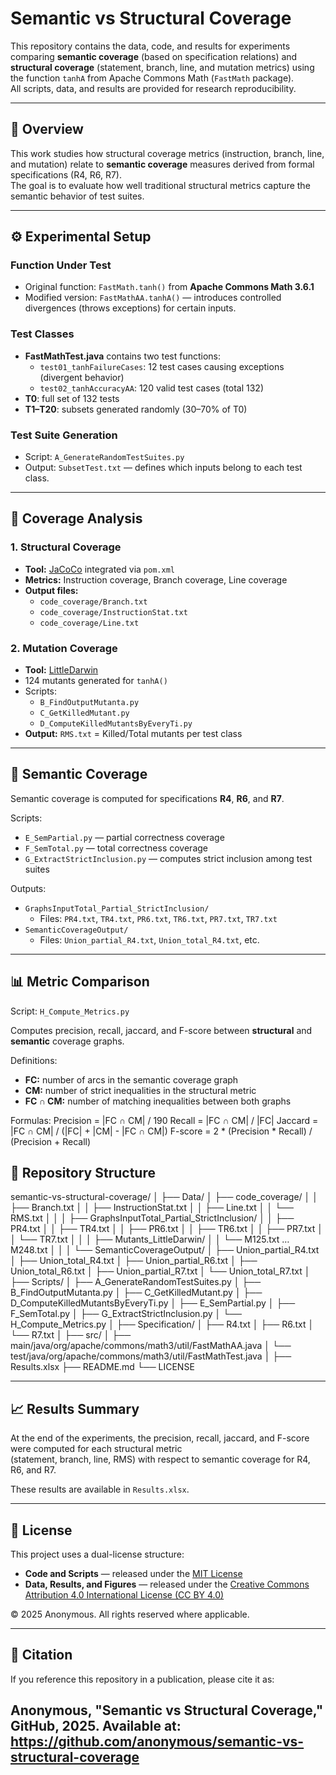 # Semantic vs Structural Coverage

This repository contains the data, code, and results for experiments comparing **semantic coverage** (based on specification relations) and **structural coverage** (statement, branch, line, and mutation metrics) using the function `tanhA` from Apache Commons Math (`FastMath` package).  
All scripts, data, and results are provided for research reproducibility.

---

## 📘 Overview

This work studies how structural coverage metrics (instruction, branch, line, and mutation) relate to **semantic coverage** measures derived from formal specifications (R4, R6, R7).  
The goal is to evaluate how well traditional structural metrics capture the semantic behavior of test suites.

---

## ⚙️ Experimental Setup

### Function Under Test
- Original function: `FastMath.tanh()` from **Apache Commons Math 3.6.1**  
- Modified version: `FastMathAA.tanhA()` — introduces controlled divergences (throws exceptions) for certain inputs.

### Test Classes
- **FastMathTest.java** contains two test functions:
  - `test01_tanhFailureCases`: 12 test cases causing exceptions (divergent behavior)
  - `test02_tanhAccuracyAA`: 120 valid test cases (total 132)
- **T0**: full set of 132 tests  
- **T1–T20**: subsets generated randomly (30–70% of T0)

### Test Suite Generation
- Script: `A_GenerateRandomTestSuites.py`  
- Output: `SubsetTest.txt` — defines which inputs belong to each test class.

---

## 🧪 Coverage Analysis

### 1. Structural Coverage
- **Tool:** [JaCoCo](https://www.jacoco.org/jacoco/) integrated via `pom.xml`  
- **Metrics:** Instruction coverage, Branch coverage, Line coverage  
- **Output files:**  
  - `code_coverage/Branch.txt`  
  - `code_coverage/InstructionStat.txt`  
  - `code_coverage/Line.txt`

### 2. Mutation Coverage
- **Tool:** [LittleDarwin](https://github.com/alipour/littledarwin)  
- 124 mutants generated for `tanhA()`  
- Scripts:
  - `B_FindOutputMutanta.py`
  - `C_GetKilledMutant.py`
  - `D_ComputeKilledMutantsByEveryTi.py`
- **Output:** `RMS.txt` = Killed/Total mutants per test class

---

## 🧭 Semantic Coverage

Semantic coverage is computed for specifications **R4**, **R6**, and **R7**.

Scripts:
- `E_SemPartial.py` — partial correctness coverage  
- `F_SemTotal.py` — total correctness coverage  
- `G_ExtractStrictInclusion.py` — computes strict inclusion among test suites  

Outputs:
- `GraphsInputTotal_Partial_StrictInclusion/`  
  - Files: `PR4.txt`, `TR4.txt`, `PR6.txt`, `TR6.txt`, `PR7.txt`, `TR7.txt`  
- `SemanticCoverageOutput/`  
  - Files: `Union_partial_R4.txt`, `Union_total_R4.txt`, etc.

---

## 📊 Metric Comparison

Script: `H_Compute_Metrics.py`

Computes precision, recall, jaccard, and F-score between **structural** and **semantic** coverage graphs.

Definitions:

- **FC:** number of arcs in the semantic coverage graph  
- **CM:** number of strict inequalities in the structural metric  
- **FC ∩ CM:** number of matching inequalities between both graphs  

Formulas:
Precision = |FC ∩ CM| / 190
Recall = |FC ∩ CM| / |FC|
Jaccard = |FC ∩ CM| / (|FC| + |CM| - |FC ∩ CM|)
F-score = 2 * (Precision * Recall) / (Precision + Recall)

## 📂 Repository Structure

semantic-vs-structural-coverage/
│
├── Data/
│ ├── code_coverage/
│ │ ├── Branch.txt
│ │ ├── InstructionStat.txt
│ │ ├── Line.txt
│ │ └── RMS.txt
│ │
│ ├── GraphsInputTotal_Partial_StrictInclusion/
│ │ ├── PR4.txt
│ │ ├── TR4.txt
│ │ ├── PR6.txt
│ │ ├── TR6.txt
│ │ ├── PR7.txt
│ │ └── TR7.txt
│ │
│ ├── Mutants_LittleDarwin/
│ │ └── M125.txt … M248.txt
│ │
│ └── SemanticCoverageOutput/
│ ├── Union_partial_R4.txt
│ ├── Union_total_R4.txt
│ ├── Union_partial_R6.txt
│ ├── Union_total_R6.txt
│ ├── Union_partial_R7.txt
│ └── Union_total_R7.txt
│
├── Scripts/
│ ├── A_GenerateRandomTestSuites.py
│ ├── B_FindOutputMutanta.py
│ ├── C_GetKilledMutant.py
│ ├── D_ComputeKilledMutantsByEveryTi.py
│ ├── E_SemPartial.py
│ ├── F_SemTotal.py
│ ├── G_ExtractStrictInclusion.py
│ └── H_Compute_Metrics.py
│
├── Specification/
│ ├── R4.txt
│ ├── R6.txt
│ └── R7.txt
│
├── src/
│ ├── main/java/org/apache/commons/math3/util/FastMathAA.java
│ └── test/java/org/apache/commons/math3/util/FastMathTest.java
│
├── Results.xlsx
├── README.md
└── LICENSE


---

## 📈 Results Summary

At the end of the experiments, the precision, recall, jaccard, and F-score were computed for each structural metric  
(statement, branch, line, RMS) with respect to semantic coverage for R4, R6, and R7.

These results are available in `Results.xlsx`.

---

## 📜 License

This project uses a dual-license structure:

- **Code and Scripts** — released under the [MIT License](./LICENSE)  
- **Data, Results, and Figures** — released under the [Creative Commons Attribution 4.0 International License (CC BY 4.0)](https://creativecommons.org/licenses/by/4.0/)

© 2025 Anonymous. All rights reserved where applicable.

---

## 💬 Citation

If you reference this repository in a publication, please cite it as:

Anonymous, "Semantic vs Structural Coverage," GitHub, 2025.
Available at: https://github.com/anonymous/semantic-vs-structural-coverage
---
